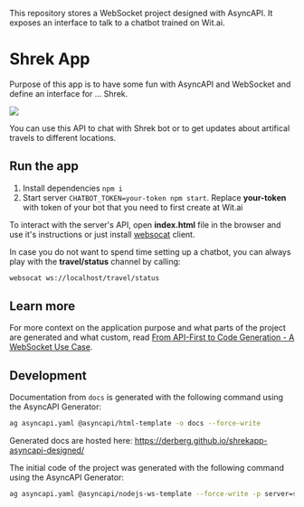 This repository stores a WebSocket project designed with AsyncAPI. It exposes an interface to talk to a chatbot trained on Wit.ai.

# Shrek App

Purpose of this app is to have some fun with AsyncAPI and WebSocket and define an interface for ... Shrek.

![](https://media.giphy.com/media/10Ug6rDDuG3YoU/giphy-downsized.gif)

You can use this API to chat with Shrek bot or to get updates about artifical travels to different locations.

## Run the app

1. Install dependencies `npm i`
1. Start server `CHATBOT_TOKEN=your-token npm start`. Replace **your-token** with token of your bot that you need to first create at Wit.ai

To interact with the server's API, open **index.html** file in the browser and use it's instructions or just install [websocat](https://github.com/vi/websocat#installation) client.

In case you do not want to spend time setting up a chatbot, you can always play with the **travel/status** channel by calling:
```bash
websocat ws://localhost/travel/status
```

## Learn more

For more context on the application purpose and what parts of the project are generated and what custom, read [From API-First to Code Generation - A WebSocket Use Case](https://asyncapi.com/blog/websocket-part3).

## Development

Documentation from `docs` is generated with the following command using the AsyncAPI Generator:
```bash
ag asyncapi.yaml @asyncapi/html-template -o docs --force-write 
```

Generated docs are hosted here: https://derberg.github.io/shrekapp-asyncapi-designed/

The initial code of the project was generated with the following command using the AsyncAPI Generator:
```bash
ag asyncapi.yaml @asyncapi/nodejs-ws-template --force-write -p server=swamp
```